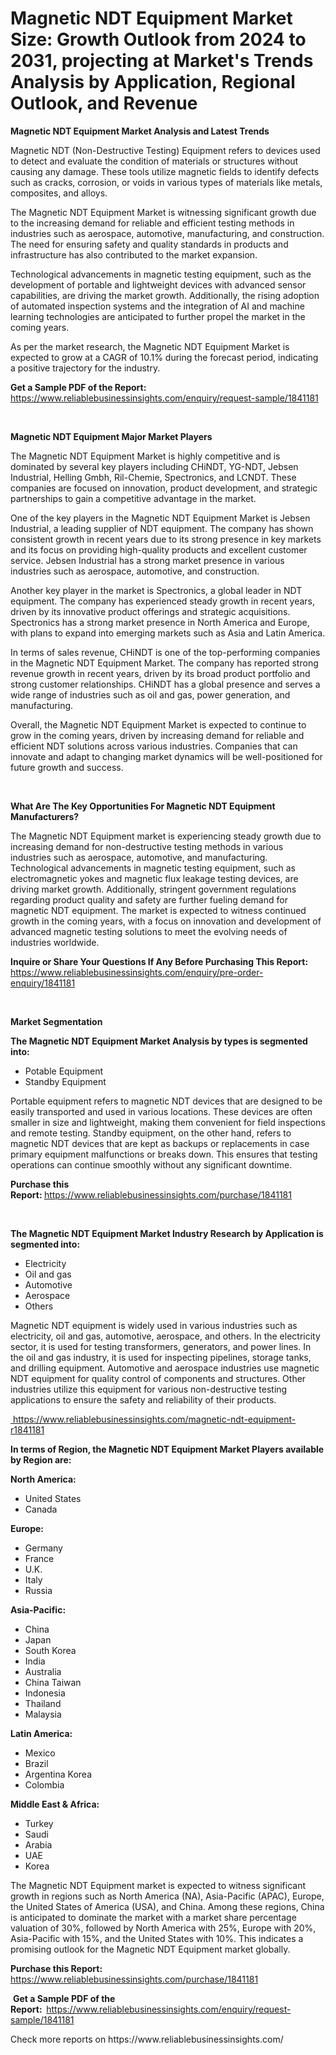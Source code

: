 <p><h1>Magnetic NDT Equipment Market Size: Growth Outlook from 2024 to 2031, projecting at Market's Trends Analysis by Application, Regional Outlook, and Revenue</h1></p><p><strong>Magnetic NDT Equipment Market Analysis and Latest Trends</strong></p>
<p><p>Magnetic NDT (Non-Destructive Testing) Equipment refers to devices used to detect and evaluate the condition of materials or structures without causing any damage. These tools utilize magnetic fields to identify defects such as cracks, corrosion, or voids in various types of materials like metals, composites, and alloys.</p><p>The Magnetic NDT Equipment Market is witnessing significant growth due to the increasing demand for reliable and efficient testing methods in industries such as aerospace, automotive, manufacturing, and construction. The need for ensuring safety and quality standards in products and infrastructure has also contributed to the market expansion.</p><p>Technological advancements in magnetic testing equipment, such as the development of portable and lightweight devices with advanced sensor capabilities, are driving the market growth. Additionally, the rising adoption of automated inspection systems and the integration of AI and machine learning technologies are anticipated to further propel the market in the coming years.</p><p>As per the market research, the Magnetic NDT Equipment Market is expected to grow at a CAGR of 10.1% during the forecast period, indicating a positive trajectory for the industry.</p></p>
<p><strong>Get a Sample PDF of the Report:&nbsp;</strong> <a href="https://www.reliablebusinessinsights.com/enquiry/request-sample/1841181">https://www.reliablebusinessinsights.com/enquiry/request-sample/1841181</a></p>
<p>&nbsp;</p>
<p><strong>Magnetic NDT Equipment Major Market Players</strong></p>
<p><p>The Magnetic NDT Equipment Market is highly competitive and is dominated by several key players including CHiNDT, YG-NDT, Jebsen Industrial, Helling Gmbh, Ril-Chemie, Spectronics, and LCNDT. These companies are focused on innovation, product development, and strategic partnerships to gain a competitive advantage in the market. </p><p>One of the key players in the Magnetic NDT Equipment Market is Jebsen Industrial, a leading supplier of NDT equipment. The company has shown consistent growth in recent years due to its strong presence in key markets and its focus on providing high-quality products and excellent customer service. Jebsen Industrial has a strong market presence in various industries such as aerospace, automotive, and construction.</p><p>Another key player in the market is Spectronics, a global leader in NDT equipment. The company has experienced steady growth in recent years, driven by its innovative product offerings and strategic acquisitions. Spectronics has a strong market presence in North America and Europe, with plans to expand into emerging markets such as Asia and Latin America.</p><p>In terms of sales revenue, CHiNDT is one of the top-performing companies in the Magnetic NDT Equipment Market. The company has reported strong revenue growth in recent years, driven by its broad product portfolio and strong customer relationships. CHiNDT has a global presence and serves a wide range of industries such as oil and gas, power generation, and manufacturing.</p><p>Overall, the Magnetic NDT Equipment Market is expected to continue to grow in the coming years, driven by increasing demand for reliable and efficient NDT solutions across various industries. Companies that can innovate and adapt to changing market dynamics will be well-positioned for future growth and success.</p></p>
<p>&nbsp;</p>
<p><strong>What Are The Key Opportunities For Magnetic NDT Equipment Manufacturers?</strong></p>
<p><p>The Magnetic NDT Equipment market is experiencing steady growth due to increasing demand for non-destructive testing methods in various industries such as aerospace, automotive, and manufacturing. Technological advancements in magnetic testing equipment, such as electromagnetic yokes and magnetic flux leakage testing devices, are driving market growth. Additionally, stringent government regulations regarding product quality and safety are further fueling demand for magnetic NDT equipment. The market is expected to witness continued growth in the coming years, with a focus on innovation and development of advanced magnetic testing solutions to meet the evolving needs of industries worldwide.</p></p>
<p><strong>Inquire or Share Your Questions If Any Before Purchasing This Report:</strong> <a href="https://www.reliablebusinessinsights.com/enquiry/pre-order-enquiry/1841181">https://www.reliablebusinessinsights.com/enquiry/pre-order-enquiry/1841181</a></p>
<p>&nbsp;</p>
<p><strong>Market Segmentation</strong></p>
<p><strong>The Magnetic NDT Equipment Market Analysis by types is segmented into:</strong></p>
<p><ul><li>Potable Equipment</li><li>Standby Equipment</li></ul></p>
<p><p>Portable equipment refers to magnetic NDT devices that are designed to be easily transported and used in various locations. These devices are often smaller in size and lightweight, making them convenient for field inspections and remote testing. Standby equipment, on the other hand, refers to magnetic NDT devices that are kept as backups or replacements in case primary equipment malfunctions or breaks down. This ensures that testing operations can continue smoothly without any significant downtime.</p></p>
<p><strong>Purchase this Report:&nbsp;</strong><a href="https://www.reliablebusinessinsights.com/purchase/1841181">https://www.reliablebusinessinsights.com/purchase/1841181</a></p>
<p>&nbsp;</p>
<p><strong>The Magnetic NDT Equipment Market Industry Research by Application is segmented into:</strong></p>
<p><ul><li>Electricity</li><li>Oil and gas</li><li>Automotive</li><li>Aerospace</li><li>Others</li></ul></p>
<p><p>Magnetic NDT equipment is widely used in various industries such as electricity, oil and gas, automotive, aerospace, and others. In the electricity sector, it is used for testing transformers, generators, and power lines. In the oil and gas industry, it is used for inspecting pipelines, storage tanks, and drilling equipment. Automotive and aerospace industries use magnetic NDT equipment for quality control of components and structures. Other industries utilize this equipment for various non-destructive testing applications to ensure the safety and reliability of their products.</p></p>
<p><a href="https://www.reliablebusinessinsights.com/magnetic-ndt-equipment-r1841181">&nbsp;https://www.reliablebusinessinsights.com/magnetic-ndt-equipment-r1841181</a></p>
<p><strong>In terms of Region, the Magnetic NDT Equipment Market Players available by Region are:</strong></p>
<p>
    <p> <strong> North America: </strong>
        <ul>
            <li>United States</li>
            <li>Canada</li>
        </ul>
        </p> 
    <p> <strong> Europe: </strong>
        <ul>
            <li>Germany</li>
            <li>France</li>
            <li>U.K.</li>
            <li>Italy</li>
            <li>Russia</li>
        </ul>
        </p> 
    <p> <strong> Asia-Pacific: </strong>
        <ul>
            <li>China</li>
            <li>Japan</li>
            <li>South Korea</li>
            <li>India</li>
            <li>Australia</li>
            <li>China Taiwan</li>
            <li>Indonesia</li>
            <li>Thailand</li>
            <li>Malaysia</li>
        </ul>
        </p> 
    <p> <strong> Latin America: </strong>
        <ul>
            <li>Mexico</li>
            <li>Brazil</li>
            <li>Argentina Korea</li>
            <li>Colombia</li>
        </ul>
        </p> 
    <p> <strong> Middle East & Africa: </strong>
        <ul>
            <li>Turkey</li>
            <li>Saudi</li>
            <li>Arabia</li>
            <li>UAE</li>
            <li>Korea</li>
        </ul>
    </p>
    </p>
<p><p>The Magnetic NDT Equipment market is expected to witness significant growth in regions such as North America (NA), Asia-Pacific (APAC), Europe, the United States of America (USA), and China. Among these regions, China is anticipated to dominate the market with a market share percentage valuation of 30%, followed by North America with 25%, Europe with 20%, Asia-Pacific with 15%, and the United States with 10%. This indicates a promising outlook for the Magnetic NDT Equipment market globally.</p></p>
<p><strong>Purchase this Report: </strong><a href="https://www.reliablebusinessinsights.com/purchase/1841181">https://www.reliablebusinessinsights.com/purchase/1841181</a></p>
<p>&nbsp;<strong>Get a Sample PDF of the Report:&nbsp;&nbsp;</strong><a href="https://www.reliablebusinessinsights.com/enquiry/request-sample/1841181">https://www.reliablebusinessinsights.com/enquiry/request-sample/1841181</a></p>
<p><strong></strong></p>
<p>Check more reports on https://www.reliablebusinessinsights.com/</p>